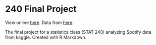 # 240 Final Project

View online [here](https://avery2.github.io/240_FinalProject/). Data from [here](https://www.kaggle.com/yamaerenay/spotify-dataset-19212020-160k-tracks?select=data_by_artist_o.csv).

The final project for a statistics class (STAT 240) analyzing Spotify data from kaggle. Created with R Markdown.

